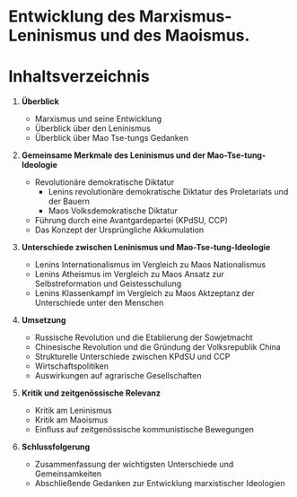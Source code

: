 # Entwicklung des Marxismus-Leninismus und des Maoismus.

# Inhaltsverzeichnis

1. **Überblick**
   - Marxismus und seine Entwicklung
   - Überblick über den Leninismus
   - Überblick über Mao Tse-tungs Gedanken

2. **Gemeinsame Merkmale des Leninismus und der Mao-Tse-tung-Ideologie**
   - Revolutionäre demokratische Diktatur
     - Lenins revolutionäre demokratische Diktatur des Proletariats und der Bauern
     - Maos Volksdemokratische Diktatur
   - Führung durch eine Avantgardepartei (KPdSU, CCP)
   - Das Konzept der Ursprüngliche Akkumulation

3. **Unterschiede zwischen Leninismus und Mao-Tse-tung-Ideologie**
     - Lenins Internationalismus im Vergleich zu Maos Nationalismus
     - Lenins Atheismus im Vergleich zu Maos Ansatz zur Selbstreformation und Geistesschulung
     - Lenins Klassenkampf im Vergleich zu Maos Aktzeptanz der Unterschiede unter den Menschen

4. **Umsetzung**
   - Russische Revolution und die Etablierung der Sowjetmacht
   - Chinesische Revolution und die Gründung der Volksrepublik China
   - Strukturelle Unterschiede zwischen KPdSU und CCP
   - Wirtschaftspolitiken
   - Auswirkungen auf agrarische Gesellschaften

5. **Kritik und zeitgenössische Relevanz**
   - Kritik am Leninismus
   - Kritik am Maoismus
   - Einfluss auf zeitgenössische kommunistische Bewegungen

6. **Schlussfolgerung**
   - Zusammenfassung der wichtigsten Unterschiede und Gemeinsamkeiten
   - Abschließende Gedanken zur Entwicklung marxistischer Ideologien
